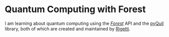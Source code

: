 # Quantum Computing with Forest

I am learning about quantum computing using the [*Forest*](forest.rigetti.com) API and the [pyQuil](http://pyquil.readthedocs.io/en/latest/index.html) library, both of which are created and maintained by [Rigetti](rigetti.com).
